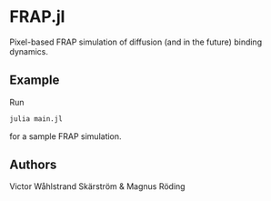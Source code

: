 # FRAP.jl
Pixel-based FRAP simulation of diffusion (and in the future) binding dynamics.

## Example
Run 
```julia
julia main.jl
```
for a sample FRAP simulation.

## Authors
Victor Wåhlstrand Skärström & Magnus Röding